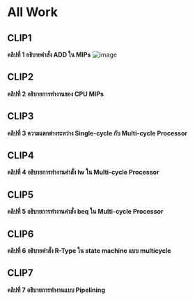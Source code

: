 # All Work
## CLIP1
**คลิปที่ 1 อธิบายคำสั่ง ADD ใน MIPs**
![image](https://drive.google.com/drive/u/0/folders/1SKoOElkbFyqOBILla7F6RJLWR3o8LriN)
## CLIP2
**คลิปที่ 2 อธิบายการทำงานของ CPU MIPs**
## CLIP3
**คลิปที่ 3 ความแตกต่างระหว่าง Single-cycle กับ Multi-cycle Processor**
## CLIP4
**คลิปที่ 4 อธิบายการทำงานคำสั่ง lw ใน Multi-cycle Processor**
## CLIP5
**คลิปที่ 5 อธิบายการทำงานคำสั่ง beq ใน Multi-cycle Processor**
## CLIP6
**คลิปที่ 6 อธิบายคำสั่ง R-Type ใน state machine แบบ multicycle**
## CLIP7
**คลิปที่ 7 อธิบายการทำงานแบบ Pipelining**
